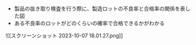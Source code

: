 - 製品の抜き取り検査を行う際に、製造ロットの不良率と合格率の関係を表した図
- ある不良率のロットがどのくらいの確率で合格できるかがわかる

![[スクリーンショット 2023-10-07 18.01.27.png]]